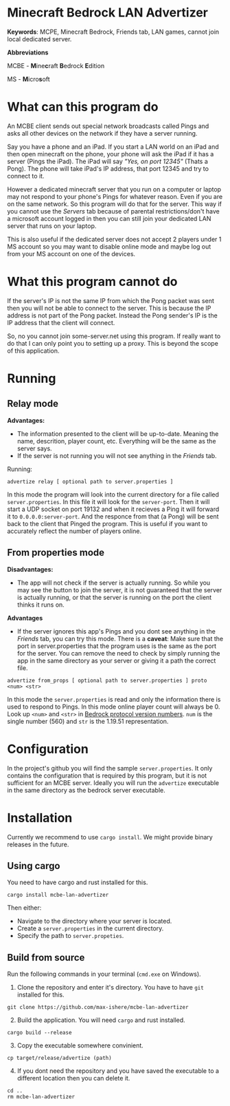 # Minecraft Bedrock LAN Advertizer

**Keywords**: MCPE, Minecraft Bedrock, Friends tab, LAN games, cannot join local dedicated server.

**Abbreviations**

MCBE - **M**ine**c**raft **B**edrock **E**dition

MS - **M**icro**s**oft

# What can this program do

An MCBE client sends out special network broadcasts called Pings and asks all other devices on the network if they have a server running. 

Say you have a phone and an iPad. If you start a LAN world on an iPad and then open minecraft on the phone, your phone will ask the iPad if it has a server (Pings the iPad). The iPad will say _"Yes, on port 12345"_ (Thats a Pong). The phone will take iPad's IP address, that port 12345 and try to connect to it.

However a dedicated minecraft server that you run on a computer or laptop may not respond to your phone's Pings for whatever reason. Even if you are on the same network. So this program will do that for the server. This way if you cannot use the _Servers_ tab because of parental restrictions/don't have a microsoft account logged in then you can still join your dedicated LAN server that runs on your laptop.

This is also useful if the dedicated server does not accept 2 players under 1 MS account so you may want to disable online mode and maybe log out from your MS account on one of the devices.

# What this program cannot do

If the server's IP is not the same IP from which the Pong packet was sent then you will not be able to connect to the server. This is because the IP address is not part of the Pong packet. Instead the Pong sender's IP is the IP address that the client will connect.

So, no you cannot join some-server.net using this program. If really want to do that I can only point you to setting up a proxy. This is beyond the scope of this application.

# Running

## Relay mode

**Advantages:**

- The information presented to the client will be up-to-date. Meaning the name, descrition, player count, etc. Everything will be the same as the server says.
- If the server is not running you will not see anything in the _Friends_ tab.

Running:

``` shell
advertize relay [ optional path to server.properties ]
```

In this mode the program will look into the current directory for a file called 
`server.properties`. In this file it will look for the `server-port`. Then it will
start a UDP socket on port 19132 and when it recieves a Ping it will forward it to
`0.0.0.0:server-port`. And the responce from that (a Pong) will be sent back to the
client that Pinged the program. This is useful if you want to accurately reflect
the number of players online.

## From properties mode

**Disadvantages:**

- The app will not check if the server is actually running. So while you may see the button to join the server, it is not guaranteed that the server is actually running, or that the server is running on the port the client thinks it runs on. 

**Advantages**

- If the server ignores this app's Pings and you dont see anything in the _Friends_ tab, you can try this mode. There is a **caveat**: Make sure that the port in server.properties that the program uses is the same as the port for the server. You can remove the need to check by simply running the app in the same directory as your server or giving it a path the correct file.

``` shell
advertize from_props [ optional path to server.properties ] proto <num> <str>
```

In this mode the `server.properties` is read and only the information there is used
to respond to Pings. In this mode online player count will always be 0. Look up `<num>` and `<str>` in [Bedrock protocol version numbers](https://wiki.vg/Bedrock_Protocol_version_numbers). `num` is the single number (560) and `str` is the 1.19.51 representation.

# Configuration

In the project's github you will find the sample `server.properties`. It only contains
the configuration that is required by this program, but it is not sufficient for an
MCBE server. Ideally you will run the `advertize` executable in the same directory as the
bedrock server executable.

# Installation

Currently we recommend to use `cargo install`. We might provide binary releases in the future.

## Using cargo

You need to have cargo and rust installed for this.

``` shell
cargo install mcbe-lan-advertizer
```

Then either:

- Navigate to the directory where your server is located.
- Create a `server.properties` in the current directory.
- Specify the path to `server.propeties`.

## Build from source

Run the following commands in your terminal (`cmd.exe` on Windows).

1. Clone the repository and enter it's directory. You have to have `git` installed for this.

``` shell
git clone https://github.com/max-ishere/mcbe-lan-advertizer
```

2. Build the application. You will need `cargo` and rust installed.

``` shell
cargo build --release
```

3. Copy the executable somewhere convinient.

``` shell
cp target/release/advertize (path)
```

4. If you dont need the repository and you have saved the executable to a different location then you can delete it.

``` shell
cd ..
rm mcbe-lan-advertizer
```
